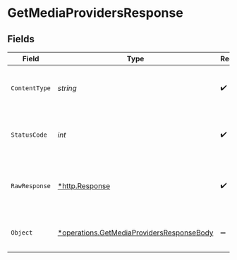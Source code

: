 # GetMediaProvidersResponse


## Fields

| Field                                                                                                 | Type                                                                                                  | Required                                                                                              | Description                                                                                           |
| ----------------------------------------------------------------------------------------------------- | ----------------------------------------------------------------------------------------------------- | ----------------------------------------------------------------------------------------------------- | ----------------------------------------------------------------------------------------------------- |
| `ContentType`                                                                                         | *string*                                                                                              | :heavy_check_mark:                                                                                    | HTTP response content type for this operation                                                         |
| `StatusCode`                                                                                          | *int*                                                                                                 | :heavy_check_mark:                                                                                    | HTTP response status code for this operation                                                          |
| `RawResponse`                                                                                         | [*http.Response](https://pkg.go.dev/net/http#Response)                                                | :heavy_check_mark:                                                                                    | Raw HTTP response; suitable for custom response parsing                                               |
| `Object`                                                                                              | [*operations.GetMediaProvidersResponseBody](../../models/operations/getmediaprovidersresponsebody.md) | :heavy_minus_sign:                                                                                    | Media providers and their features                                                                    |